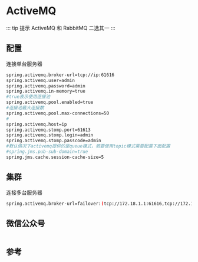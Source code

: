 # ActiveMQ

::: tip 提示
ActiveMQ 和 RabbitMQ 二选其一
:::

## 配置

连接单台服务器

``` bash
spring.activemq.broker-url=tcp://ip:61616
spring.activemq.user=admin
spring.activemq.password=admin
spring.activemq.in-memory=true
#true表示使用连接池
spring.activemq.pool.enabled=true
#连接池最大连接数
spring.activemq.pool.max-connections=50
#
spring.activemq.host=ip
spring.activemq.stomp.port=61613
spring.activemq.stomp.login=admin
spring.activemq.stomp.passcode=admin
#默认情况下activemq提供的是queue模式，若要使用topic模式需要配置下面配置
#spring.jms.pub-sub-domain=true
spring.jms.cache.session-cache-size=5
```

## 集群

连接多台服务器

``` bash
spring.activemq.broker-url=failover:(tcp://172.18.1.1:61616,tcp://172.18.1.2:61616,tcp://172.18.1.3:61616)
```

<!-- TODO:如何搭建activemq集群 -->

## 微信公众号

<img :src="$withBase('/image/qrcode_xiaperio_430.jpg')" style="width:250px;"/>

## 参考
